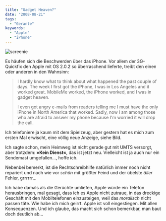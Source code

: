 ```yaml
---
title: "Gadget Heaven?"
date: "2008-08-21"
tags:
  - "Gerante"
keywords:
  - "Apple"
  - "iPhone"
---
```


![screenie](/images/codecandies/ZZ1A26AB24.jpg)

Es häufen sich die Beschwerden über das iPhone. Vor allem der 3G-Quickfix den Apple mit OS 2.0.2 so überraschend lieferte, treibt den einen oder anderen in den Wahnsinn:

> I hardly know what to think about what happened the past couple of days. The week I first got the iPhone, I was in Los Angeles and it worked great. MobileMe worked, the iPhone worked, and I was in gadget heaven.
>
> I even got angry e-mails from readers telling me I must have the only iPhone in North America that worked. Sadly, now I am among those who are afraid to answer my phone because I'm worried it will drop the call.

Ich telefoniere ja kaum mit dem Spielzeug, aber gestern hat es mich zum ersten Mal erwischt, eine völlig neue Anzeige, siehe Bild.

Ich sagte schon, mein Heimweg ist nicht gerade gut mit UMTS versorgt, aber trotzdem: **»Kein Dienst«**, das ist jetzt neu. Vielleicht ist ja auch nur ein Sendemast umgefallen…, hoffe ich.

Nebenbei bemerkt, ist die Rechtschreibhilfe natürlich immer noch nicht repariert und nach wie vor _schön_ mit größter Feind und der übelste _äller_ Fehler, grrrrrr…

Ich habe damals als die Gerüchte umliefen, Apple würde ein Telefon herausbringen, mal gesagt, dass ich es Apple nicht zutraue, in das dreckige Geschäft mit den Mobiltelefonen einzusteigen, weil das _moralisch_ nicht passen täte. Wie habe ich mich geirrt. Apple ist voll eingestiegen. Mit allen Konsequenzen. Und ich glaube, das macht sich schon bemerkbar, man baut doch deutlich ab…
